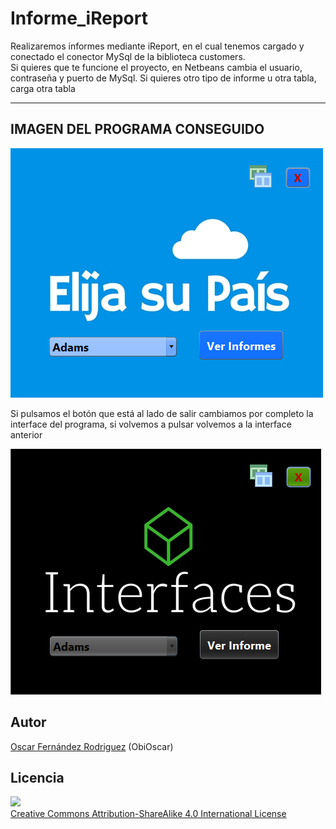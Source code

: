 # Informe_iReport
Realizaremos informes mediante iReport, en el cual tenemos cargado y conectado el conector MySql de la biblioteca customers.<br>
Si quieres que te funcione el proyecto, en Netbeans cambia el usuario, contraseña y puerto de MySql. Si quieres otro tipo de informe u otra tabla, carga otra tabla


----------------------------------------------------------------------------------------------
## IMAGEN DEL PROGRAMA CONSEGUIDO
![   ](https://github.com/ObiOscar/Informe_iReport/blob/master/interface.png)

Si pulsamos el botón que está al lado de salir cambiamos por completo la interface del programa, si volvemos a pulsar volvemos a la interface anterior

![   ](https://github.com/ObiOscar/Informe_iReport/blob/master/interface2.png)

## Autor

[Oscar Fernández Rodriguez](https://github.com/ObiOscar) (ObiOscar)

## Licencia

![](https://github.com/ObiOscar/BombaAirsoft/blob/master/licencia.png)  
[Creative Commons Attribution-ShareAlike 4.0 International License](http://creativecommons.org/licenses/by-sa/4.0/)

